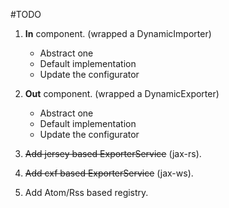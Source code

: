 #TODO

1. **In**  component. (wrapped a DynamicImporter)
     - Abstract one 
     - Default implementation
     - Update the configurator
1. **Out** component. (wrapped a DynamicExporter)
     - Abstract one 
     - Default implementation
     - Update the configurator

1. <strike>Add jersey based ExporterService</strike> (jax-rs). 

1. <strike>Add cxf based ExporterService</strike> (jax-ws).

1. Add Atom/Rss based registry.